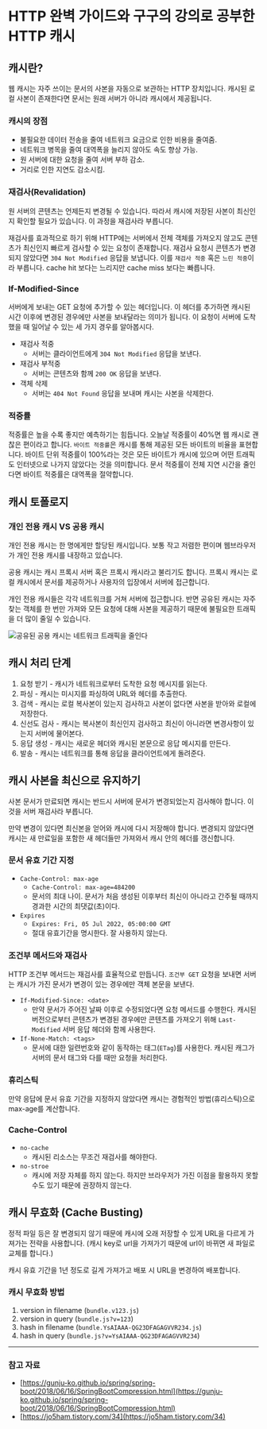 # HTTP 완벽 가이드와 구구의 강의로 공부한 HTTP 캐시

## 캐시란?

웹 캐시는 자주 쓰이는 문서의 사본을 자동으로 보관하는 HTTP 장치입니다. 캐시된 로컬 사본이 존재한다면 문서는 원래 서버가 아니라 캐시에서 제공됩니다.

### 캐시의 장점

- 불필요한 데이터 전송을 줄여 네트워크 요금으로 인한 비용을 줄여줌.
- 네트워크 병목을 줄여 대역폭을 늘리지 않아도 속도 향상 가능.
- 원 서버에 대한 요청을 줄여 서버 부하 감소.
- 거리로 인한 지연도 감소시킴.

### 재검사(Revalidation)

원 서버의 콘텐츠는 언제든지 변경될 수 있습니다. 따라서 캐시에 저장된 사본이 최신인지 확인할 필요가 있습니다. 이 과정을 재검사라 부릅니다.

재검사를 효과적으로 하기 위해 HTTP에는 서버에서 전체 객체를 가져오지 않고도 콘텐츠가 최신인지 빠르게 검사할 수 있는 요청이 존재합니다. 재검사 요청시 콘텐츠가 변경되지 않았다면 `304 Not Modified` 응답을 보냅니다. 이를 `재검사 적중` 혹은 `느린 적중`이라 부릅니다. cache hit 보다는 느리지만 cache miss 보다는 빠릅니다.

### If-Modified-Since

서버에게 보내는 GET 요청에 추가할 수 있는 헤더입니다. 이 헤더를 추가하면 캐시된 시간 이후에 변경된 경우에만 사본을 보내달라는 의미가 됩니다. 이 요청이 서버에 도착했을 때 일어날 수 있는 세 가지 경우를 알아봅시다.

- 재검사 적중
    - 서버는 클라이언트에게 `304 Not Modified` 응답을 보낸다.
- 재검사 부적중
    - 서버는 콘텐츠와 함께 `200 OK` 응답을 보낸다.
- 객체 삭제
    - 서버는 `404 Not Found` 응답을 보내며 캐시는 사본을 삭제한다.

### 적중률

적중률은 높을 수록 좋지만 예측하기는 힘듭니다. 오늘날 적중률이 40%면 웹 캐시로 괜찮은 편이라고 합니다. `바이트 적중률`은 캐시를 통해 제공된 모든 바이트의 비율을 표현합니다. 바이트 단위 적중률이 100%라는 것은 모든 바이트가 캐시에 있으며 어떤 트래픽도 인터넷으로 나가지 않았다는 것을 의미합니다. 문서 적중률이 전체 지연 시간을 줄인다면 바이트 적중률은 대역폭을 절약합니다.

## 캐시 토폴로지

### 개인 전용 캐시 VS 공용 캐시

개인 전용 캐시는 한 명에게만 할당된 캐시입니다. 보통 작고 저렴한 편이며 웹브라우저가 개인 전용 캐시를 내장하고 있습니다.

공용 캐시는 캐시 프록시 서버 혹은 프록시 캐시라고 불리기도 합니다. 프록시 캐시는 로컬 캐시에서 문서를 제공하거나 사용자의 입장에서 서버에 접근합니다.

개인 전용 캐시들은 각각 네트워크를 거쳐 서버에 접근합니다. 반면 공유된 캐시는 자주 찾는 객체를 한 번만 가져와 모든 요청에 대해 사본을 제공하기 때문에 불필요한 트래픽을 더 많이 줄일 수 있습니다.

![공유된 공용 캐시는 네트워크 트래픽을 줄인다](https://s3.us-west-2.amazonaws.com/secure.notion-static.com/223d58a3-c8d5-4d15-babc-fd93bb0020aa/Untitled.png?X-Amz-Algorithm=AWS4-HMAC-SHA256&X-Amz-Content-Sha256=UNSIGNED-PAYLOAD&X-Amz-Credential=AKIAT73L2G45EIPT3X45%2F20220902%2Fus-west-2%2Fs3%2Faws4_request&X-Amz-Date=20220902T064815Z&X-Amz-Expires=86400&X-Amz-Signature=24dfabd3c4352d966d8e8e8a5b63ddba7b169d9db14d94f83fd315d107715956&X-Amz-SignedHeaders=host&response-content-disposition=filename%20%3D%22Untitled.png%22&x-id=GetObject)

## 캐시 처리 단계

1. 요청 받기 - 캐시가 네트워크로부터 도착한 요청 메시지를 읽는다.
2. 파싱 - 캐시는 미시지를 파싱하여 URL와 헤더를 추출한다.
3. 검색 - 캐시는 로컬 복사본이 있는지 검사하고 사본이 없다면 사본을 받아와 로컬에 저장한다.
4. 신선도 검사 - 캐시는 복사본이 최신인지 검사하고 최신이 아니라면 변경사항이 있는지 서버에 물어본다.
5. 응답 생성 - 캐시는 새로운 헤더와 캐시된 본문으로 응답 메시지를 만든다.
6. 발송 - 캐시는 네트워크를 통해 응답을 클라이언트에게 돌려준다.

## 캐시 사본을 최신으로 유지하기

사본 문서가 만료되면 캐시는 반드시 서버에 문서가 변경되었는지 검사해야 합니다. 이것을 서버 재검사라 부릅니다. 

만약 변경이 있다면 최신본을 얻어와 캐시에 다시 저장해야 합니다. 변경되지 않았다면 캐시는 새 만료일을 포함한 새 헤더들만 가져와서 캐시 안의 헤더를 갱신합니다.

### 문서 유효 기간 지정

- `Cache-Control: max-age`
  - `Cache-Control: max-age=484200`
  - 문서의 최대 나이. 문서가 처음 생성된 이후부터 최신이 아니라고 간주될 때까지 경과한 시간의 최댓값(초)이다.
- `Expires`
  - `Expires: Fri, 05 Jul 2022, 05:00:00 GMT`
  - 절대 유효기간을 명시한다. 잘 사용하지 않는다.

### 조건부 메서드와 재검사

HTTP 조건부 메서드는 재검사를 효율적으로 만듭니다. `조건부 GET` 요청을 보내면 서버는 캐시가 가진 문서가 변경이 있는 경우에만 객체 본문을 보낸다.

- `If-Modified-Since: <date>`
  - 만약 문서가 주어진 날짜 이후로 수정되었다면 요청 메서드를 수행한다. 캐시된 버전으로부터 콘텐츠가 변경된 경우에만 콘텐츠를 가져오기 위해 `Last-Modified` 서버 응답 헤더와 함께 사용한다.
- `If-None-Match: <tags>`
  - 문서에 대한 일련번호와 같이 동작하는 태그(`ETag`)를 사용한다. 캐시된 캐그가 서버의 문서 태그와 다를 때만 요청을 처리한다.

### 휴리스틱

만약 응답에 문서 유효 기간을 지정하지 않았다면 캐시는 경험적인 방법(휴리스틱)으로 max-age를 계산합니다. 

### Cache-Control

- `no-cache`
  - 캐시된 리소스는 무조건 재검사를 해야한다.
- `no-stroe`
  - 캐시에 저장 자체를 하지 않는다. 하지만 브라우저가 가진 이점을 활용하지 못할 수도 있기 때문에 권장하지 않는다. 

## 캐시 무효화 (Cache Busting)

정적 파일 등은 잘 변경되지 않기 때문에 캐시에 오래 저장할 수 있게 URL을 다르게 가져가는 전략을 사용합니다. (캐시 key로 url을 가져가기 때문에 url이 바뀌면 새 파일로 교체를 합니다.)

캐시 유효 기간을 1년 정도로 길게 가져가고 배포 시 URL을 변경하여 배포합니다.

### 캐시 무효화 방법

1. version in filename (`bundle.v123.js`)
2. version in query (`bundle.js?v=123`)
3. hash in filename (`bundle.YsAIAAA-QG23DFAGAGVVR234.js`)
4. hash in query (`bundle.js?v=YsAIAAA-QG23DFAGAGVVR234`)

---
### 참고 자료
- [https://gunju-ko.github.io/spring/spring-boot/2018/06/16/SpringBootCompression.html](https://gunju-ko.github.io/spring/spring-boot/2018/06/16/SpringBootCompression.html)
- [https://jo5ham.tistory.com/34](https://jo5ham.tistory.com/34)
